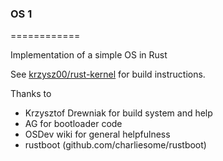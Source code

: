 ### OS 1 ###
============

Implementation of a simple OS in Rust

See [krzysz00/rust-kernel](https://github.com/krzysz00/rust-kernel) for build instructions.

Thanks to
- Krzysztof Drewniak for build system and help 
- AG for bootloader code
- OSDev wiki for general helpfulness
- rustboot (github.com/charliesome/rustboot)
